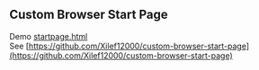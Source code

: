 ## Custom Browser Start Page
Demo [startpage.html](startpage.html)  
See [https://github.com/Xilef12000/custom-browser-start-page](https://github.com/Xilef12000/custom-browser-start-page)